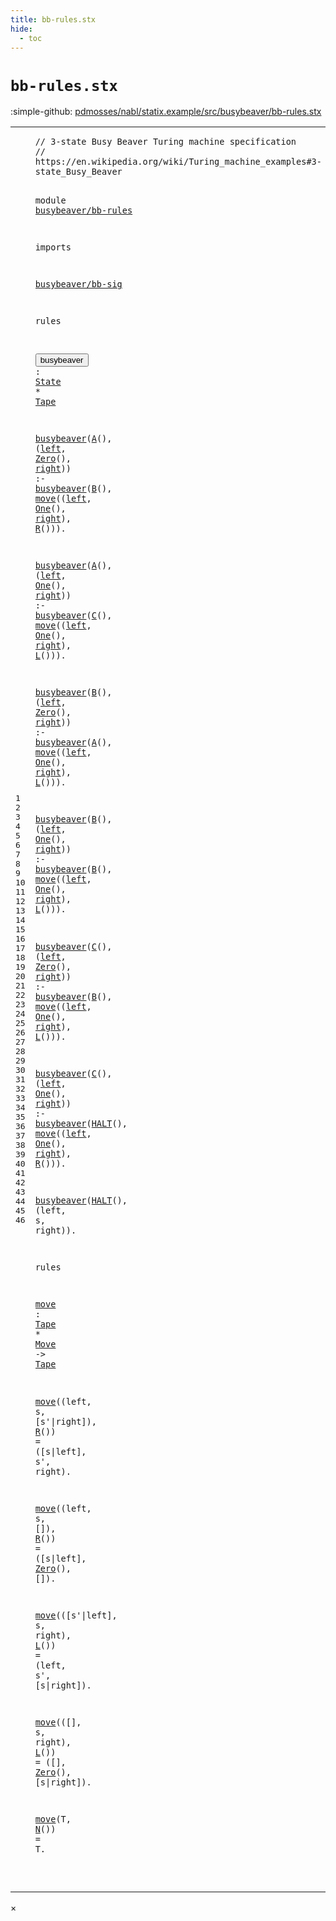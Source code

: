 ```yaml
---
title: bb-rules.stx
hide:
  - toc
---
```


# `bb-rules.stx`

:simple-github: [pdmosses/nabl/statix.example/src/busybeaver/bb-rules.stx]

[pdmosses/nabl/statix.example/src/busybeaver/bb-rules.stx]: https://github.com/pdmosses/nabl/blob/master/statix.example/src/busybeaver/bb-rules.stx "The source file on GitHub"

<div class="stx"><table class="highlighttable"><tbody><tr><td class="linenos"><div class="linenodiv"><pre><span></span>1
2
3
4
5
6
7
8
9
10
11
12
13
14
15
16
17
18
19
20
21
22
23
24
25
26
27
28
29
30
31
32
33
34
35
36
37
38
39
40
41
42
43
44
45
46
</pre></div></td>
<td class="code"><pre><code><span class="layout">// 3-state Busy Beaver Turing machine specification</span>
<span class="layout">// https://en.wikipedia.org/wiki/Turing_machine_examples#3-state_Busy_Beaver</span>

<span class="keyword">module</span> <a href="../bb-test.stxtest/#busybeaver/bb-rules_11_3" id="busybeaver/bb-rules_4_8" title="Referenced at ../bb-test.stxtest line 11"><span class="token sort_Id">busybeaver/bb-rules</span></a>

<span class="keyword">imports</span>

  <a href="../bb-sig.stx/#busybeaver/bb-sig_4_8" id="busybeaver/bb-sig_8_3" title="Defined at ../bb-sig.stx line 4"><span class="token sort_Id">busybeaver/bb-sig</span></a>

<span class="keyword">rules</span>

  <button class="modal-open" id="busybeaver_12_3" title="Multi-file references" data-urls="#busybeaver_14_3 line 14, 15, 17, 18, 20, 21, 23, 24, 26, 27, 29, 30, 32; ../bb-test.stxtest/#busybeaver_6_3 line 6"><span class="token sort_Id">busybeaver</span></button> <span class="operator">:</span> <span class="cons_SimpleSort"><a href="../bb-sig.stx/#State_8_9" id="State_12_16" title="Defined at ../bb-sig.stx line 8"><span class="token sort_Id">State</span></a></span> <span class="operator">*</span> <span class="cons_SimpleSort"><a href="../bb-sig.stx/#Tape_23_9" id="Tape_12_24" title="Defined at ../bb-sig.stx line 23"><span class="token sort_Id">Tape</span></a></span>

  <a href="#busybeaver_12_3" id="busybeaver_14_3" title="Defined at line 12"><span class="token sort_Id">busybeaver</span></a><span class="operator">(</span><span class="cons_Op"><a href="../bb-sig.stx/#A_9_5" id="A_14_14" title="Defined at ../bb-sig.stx line 9"><span class="token sort_Id">A</span></a>()</span><span class="operator">,</span> <span class="operator">(</span><span class="cons_Var"><a href="#left_15_27" id="left_14_20" title="Referenced at line 15"><span class="token sort_Id">left</span></a></span><span class="operator">,</span> <span class="cons_Op"><a href="../bb-sig.stx/#Zero_15_5" id="Zero_14_26" title="Defined at ../bb-sig.stx line 15"><span class="token sort_Id">Zero</span></a>()</span><span class="operator">,</span> <span class="cons_Var"><a href="#right_15_40" id="right_14_34" title="Referenced at line 15"><span class="token sort_Id">right</span></a></span><span class="operator">))</span> <span class="operator">:-</span>
    <a href="#busybeaver_12_3" id="busybeaver_15_5" title="Defined at line 12"><span class="token sort_Id">busybeaver</span></a><span class="operator">(</span><span class="cons_Op"><a href="../bb-sig.stx/#B_10_5" id="B_15_16" title="Defined at ../bb-sig.stx line 10"><span class="token sort_Id">B</span></a>()</span><span class="operator">,</span> <a href="#move_36_3" id="move_15_21" title="Defined at line 36"><span class="token sort_Id">move</span></a><span class="operator">((</span><span class="cons_Var"><a href="#left_14_20" id="left_15_27" title="Defined at line 14"><span class="token sort_Id">left</span></a></span><span class="operator">,</span> <span class="cons_Op"><a href="../bb-sig.stx/#One_16_5" id="One_15_33" title="Defined at ../bb-sig.stx line 16"><span class="token sort_Id">One</span></a>()</span><span class="operator">,</span> <span class="cons_Var"><a href="#right_14_34" id="right_15_40" title="Defined at line 14"><span class="token sort_Id">right</span></a></span><span class="operator">),</span> <span class="cons_Op"><a href="../bb-sig.stx/#R_19_5" id="R_15_48" title="Defined at ../bb-sig.stx line 19"><span class="token sort_Id">R</span></a>()</span><span class="operator">)).</span>

  <a href="#busybeaver_12_3" id="busybeaver_17_3" title="Defined at line 12"><span class="token sort_Id">busybeaver</span></a><span class="operator">(</span><span class="cons_Op"><a href="../bb-sig.stx/#A_9_5" id="A_17_14" title="Defined at ../bb-sig.stx line 9"><span class="token sort_Id">A</span></a>()</span><span class="operator">,</span> <span class="operator">(</span><span class="cons_Var"><a href="#left_18_27" id="left_17_20" title="Referenced at line 18"><span class="token sort_Id">left</span></a></span><span class="operator">,</span> <span class="cons_Op"><a href="../bb-sig.stx/#One_16_5" id="One_17_26" title="Defined at ../bb-sig.stx line 16"><span class="token sort_Id">One</span></a>()</span><span class="operator">,</span> <span class="cons_Var"><a href="#right_18_40" id="right_17_33" title="Referenced at line 18"><span class="token sort_Id">right</span></a></span><span class="operator">))</span> <span class="operator">:-</span>
    <a href="#busybeaver_12_3" id="busybeaver_18_5" title="Defined at line 12"><span class="token sort_Id">busybeaver</span></a><span class="operator">(</span><span class="cons_Op"><a href="../bb-sig.stx/#C_11_5" id="C_18_16" title="Defined at ../bb-sig.stx line 11"><span class="token sort_Id">C</span></a>()</span><span class="operator">,</span> <a href="#move_36_3" id="move_18_21" title="Defined at line 36"><span class="token sort_Id">move</span></a><span class="operator">((</span><span class="cons_Var"><a href="#left_17_20" id="left_18_27" title="Defined at line 17"><span class="token sort_Id">left</span></a></span><span class="operator">,</span> <span class="cons_Op"><a href="../bb-sig.stx/#One_16_5" id="One_18_33" title="Defined at ../bb-sig.stx line 16"><span class="token sort_Id">One</span></a>()</span><span class="operator">,</span> <span class="cons_Var"><a href="#right_17_33" id="right_18_40" title="Defined at line 17"><span class="token sort_Id">right</span></a></span><span class="operator">),</span> <span class="cons_Op"><a href="../bb-sig.stx/#L_20_5" id="L_18_48" title="Defined at ../bb-sig.stx line 20"><span class="token sort_Id">L</span></a>()</span><span class="operator">)).</span>

  <a href="#busybeaver_12_3" id="busybeaver_20_3" title="Defined at line 12"><span class="token sort_Id">busybeaver</span></a><span class="operator">(</span><span class="cons_Op"><a href="../bb-sig.stx/#B_10_5" id="B_20_14" title="Defined at ../bb-sig.stx line 10"><span class="token sort_Id">B</span></a>()</span><span class="operator">,</span> <span class="operator">(</span><span class="cons_Var"><a href="#left_21_27" id="left_20_20" title="Referenced at line 21"><span class="token sort_Id">left</span></a></span><span class="operator">,</span> <span class="cons_Op"><a href="../bb-sig.stx/#Zero_15_5" id="Zero_20_26" title="Defined at ../bb-sig.stx line 15"><span class="token sort_Id">Zero</span></a>()</span><span class="operator">,</span> <span class="cons_Var"><a href="#right_21_40" id="right_20_34" title="Referenced at line 21"><span class="token sort_Id">right</span></a></span><span class="operator">))</span> <span class="operator">:-</span>
    <a href="#busybeaver_12_3" id="busybeaver_21_5" title="Defined at line 12"><span class="token sort_Id">busybeaver</span></a><span class="operator">(</span><span class="cons_Op"><a href="../bb-sig.stx/#A_9_5" id="A_21_16" title="Defined at ../bb-sig.stx line 9"><span class="token sort_Id">A</span></a>()</span><span class="operator">,</span> <a href="#move_36_3" id="move_21_21" title="Defined at line 36"><span class="token sort_Id">move</span></a><span class="operator">((</span><span class="cons_Var"><a href="#left_20_20" id="left_21_27" title="Defined at line 20"><span class="token sort_Id">left</span></a></span><span class="operator">,</span> <span class="cons_Op"><a href="../bb-sig.stx/#One_16_5" id="One_21_33" title="Defined at ../bb-sig.stx line 16"><span class="token sort_Id">One</span></a>()</span><span class="operator">,</span> <span class="cons_Var"><a href="#right_20_34" id="right_21_40" title="Defined at line 20"><span class="token sort_Id">right</span></a></span><span class="operator">),</span> <span class="cons_Op"><a href="../bb-sig.stx/#L_20_5" id="L_21_48" title="Defined at ../bb-sig.stx line 20"><span class="token sort_Id">L</span></a>()</span><span class="operator">)).</span>

  <a href="#busybeaver_12_3" id="busybeaver_23_3" title="Defined at line 12"><span class="token sort_Id">busybeaver</span></a><span class="operator">(</span><span class="cons_Op"><a href="../bb-sig.stx/#B_10_5" id="B_23_14" title="Defined at ../bb-sig.stx line 10"><span class="token sort_Id">B</span></a>()</span><span class="operator">,</span> <span class="operator">(</span><span class="cons_Var"><a href="#left_24_27" id="left_23_20" title="Referenced at line 24"><span class="token sort_Id">left</span></a></span><span class="operator">,</span> <span class="cons_Op"><a href="../bb-sig.stx/#One_16_5" id="One_23_26" title="Defined at ../bb-sig.stx line 16"><span class="token sort_Id">One</span></a>()</span><span class="operator">,</span> <span class="cons_Var"><a href="#right_24_40" id="right_23_33" title="Referenced at line 24"><span class="token sort_Id">right</span></a></span><span class="operator">))</span> <span class="operator">:-</span>
    <a href="#busybeaver_12_3" id="busybeaver_24_5" title="Defined at line 12"><span class="token sort_Id">busybeaver</span></a><span class="operator">(</span><span class="cons_Op"><a href="../bb-sig.stx/#B_10_5" id="B_24_16" title="Defined at ../bb-sig.stx line 10"><span class="token sort_Id">B</span></a>()</span><span class="operator">,</span> <a href="#move_36_3" id="move_24_21" title="Defined at line 36"><span class="token sort_Id">move</span></a><span class="operator">((</span><span class="cons_Var"><a href="#left_23_20" id="left_24_27" title="Defined at line 23"><span class="token sort_Id">left</span></a></span><span class="operator">,</span> <span class="cons_Op"><a href="../bb-sig.stx/#One_16_5" id="One_24_33" title="Defined at ../bb-sig.stx line 16"><span class="token sort_Id">One</span></a>()</span><span class="operator">,</span> <span class="cons_Var"><a href="#right_23_33" id="right_24_40" title="Defined at line 23"><span class="token sort_Id">right</span></a></span><span class="operator">),</span> <span class="cons_Op"><a href="../bb-sig.stx/#L_20_5" id="L_24_48" title="Defined at ../bb-sig.stx line 20"><span class="token sort_Id">L</span></a>()</span><span class="operator">)).</span>

  <a href="#busybeaver_12_3" id="busybeaver_26_3" title="Defined at line 12"><span class="token sort_Id">busybeaver</span></a><span class="operator">(</span><span class="cons_Op"><a href="../bb-sig.stx/#C_11_5" id="C_26_14" title="Defined at ../bb-sig.stx line 11"><span class="token sort_Id">C</span></a>()</span><span class="operator">,</span> <span class="operator">(</span><span class="cons_Var"><a href="#left_27_27" id="left_26_20" title="Referenced at line 27"><span class="token sort_Id">left</span></a></span><span class="operator">,</span> <span class="cons_Op"><a href="../bb-sig.stx/#Zero_15_5" id="Zero_26_26" title="Defined at ../bb-sig.stx line 15"><span class="token sort_Id">Zero</span></a>()</span><span class="operator">,</span> <span class="cons_Var"><a href="#right_27_40" id="right_26_34" title="Referenced at line 27"><span class="token sort_Id">right</span></a></span><span class="operator">))</span> <span class="operator">:-</span>
    <a href="#busybeaver_12_3" id="busybeaver_27_5" title="Defined at line 12"><span class="token sort_Id">busybeaver</span></a><span class="operator">(</span><span class="cons_Op"><a href="../bb-sig.stx/#B_10_5" id="B_27_16" title="Defined at ../bb-sig.stx line 10"><span class="token sort_Id">B</span></a>()</span><span class="operator">,</span> <a href="#move_36_3" id="move_27_21" title="Defined at line 36"><span class="token sort_Id">move</span></a><span class="operator">((</span><span class="cons_Var"><a href="#left_26_20" id="left_27_27" title="Defined at line 26"><span class="token sort_Id">left</span></a></span><span class="operator">,</span> <span class="cons_Op"><a href="../bb-sig.stx/#One_16_5" id="One_27_33" title="Defined at ../bb-sig.stx line 16"><span class="token sort_Id">One</span></a>()</span><span class="operator">,</span> <span class="cons_Var"><a href="#right_26_34" id="right_27_40" title="Defined at line 26"><span class="token sort_Id">right</span></a></span><span class="operator">),</span> <span class="cons_Op"><a href="../bb-sig.stx/#L_20_5" id="L_27_48" title="Defined at ../bb-sig.stx line 20"><span class="token sort_Id">L</span></a>()</span><span class="operator">)).</span>

  <a href="#busybeaver_12_3" id="busybeaver_29_3" title="Defined at line 12"><span class="token sort_Id">busybeaver</span></a><span class="operator">(</span><span class="cons_Op"><a href="../bb-sig.stx/#C_11_5" id="C_29_14" title="Defined at ../bb-sig.stx line 11"><span class="token sort_Id">C</span></a>()</span><span class="operator">,</span> <span class="operator">(</span><span class="cons_Var"><a href="#left_30_30" id="left_29_20" title="Referenced at line 30"><span class="token sort_Id">left</span></a></span><span class="operator">,</span> <span class="cons_Op"><a href="../bb-sig.stx/#One_16_5" id="One_29_26" title="Defined at ../bb-sig.stx line 16"><span class="token sort_Id">One</span></a>()</span><span class="operator">,</span> <span class="cons_Var"><a href="#right_30_43" id="right_29_33" title="Referenced at line 30"><span class="token sort_Id">right</span></a></span><span class="operator">))</span> <span class="operator">:-</span>
    <a href="#busybeaver_12_3" id="busybeaver_30_5" title="Defined at line 12"><span class="token sort_Id">busybeaver</span></a><span class="operator">(</span><span class="cons_Op"><a href="../bb-sig.stx/#HALT_12_5" id="HALT_30_16" title="Defined at ../bb-sig.stx line 12"><span class="token sort_Id">HALT</span></a>()</span><span class="operator">,</span> <a href="#move_36_3" id="move_30_24" title="Defined at line 36"><span class="token sort_Id">move</span></a><span class="operator">((</span><span class="cons_Var"><a href="#left_29_20" id="left_30_30" title="Defined at line 29"><span class="token sort_Id">left</span></a></span><span class="operator">,</span> <span class="cons_Op"><a href="../bb-sig.stx/#One_16_5" id="One_30_36" title="Defined at ../bb-sig.stx line 16"><span class="token sort_Id">One</span></a>()</span><span class="operator">,</span> <span class="cons_Var"><a href="#right_29_33" id="right_30_43" title="Defined at line 29"><span class="token sort_Id">right</span></a></span><span class="operator">),</span> <span class="cons_Op"><a href="../bb-sig.stx/#R_19_5" id="R_30_51" title="Defined at ../bb-sig.stx line 19"><span class="token sort_Id">R</span></a>()</span><span class="operator">)).</span>

  <a href="#busybeaver_12_3" id="busybeaver_32_3" title="Defined at line 12"><span class="token sort_Id">busybeaver</span></a><span class="operator">(</span><span class="cons_Op"><a href="../bb-sig.stx/#HALT_12_5" id="HALT_32_14" title="Defined at ../bb-sig.stx line 12"><span class="token sort_Id">HALT</span></a>()</span><span class="operator">,</span> <span class="operator">(</span><span class="cons_Var"><span id="left_32_23" title="Not referenced"><span class="token sort_Id">left</span></span></span><span class="operator">,</span> <span class="cons_Var"><span id="s_32_29" title="Not referenced"><span class="token sort_Id">s</span></span></span><span class="operator">,</span> <span class="cons_Var"><span id="right_32_32" title="Not referenced"><span class="token sort_Id">right</span></span></span><span class="operator">)).</span>

<span class="keyword">rules</span>

  <a href="#move_15_21" id="move_36_3" title="Referenced at line 15, 18, 21, 24, 27, 30, 38, 40, 42, 44, 46"><span class="token sort_Id">move</span></a> <span class="operator">:</span> <span class="cons_SimpleSort"><a href="../bb-sig.stx/#Tape_23_9" id="Tape_36_10" title="Defined at ../bb-sig.stx line 23"><span class="token sort_Id">Tape</span></a></span> <span class="operator">*</span> <span class="cons_SimpleSort"><a href="../bb-sig.stx/#Move_18_9" id="Move_36_17" title="Defined at ../bb-sig.stx line 18"><span class="token sort_Id">Move</span></a></span> <span class="operator">-&gt;</span> <span class="cons_SimpleSort"><a href="../bb-sig.stx/#Tape_23_9" id="Tape_36_25" title="Defined at ../bb-sig.stx line 23"><span class="token sort_Id">Tape</span></a></span>

  <a href="#move_36_3" id="move_38_3" title="Defined at line 36"><span class="token sort_Id">move</span></a><span class="operator">((</span><span class="cons_Var">left</span><span class="operator">,</span> <span class="cons_Var">s</span><span class="operator">,</span> <span class="operator">[</span><span class="cons_Var">s'</span><span class="operator">|</span><span class="cons_Var"><span id="right_38_22" title="Not referenced"><span class="token sort_Id">right</span></span></span><span class="operator">]),</span> <span class="cons_Op"><a href="../bb-sig.stx/#R_19_5" id="R_38_31" title="Defined at ../bb-sig.stx line 19"><span class="token sort_Id">R</span></a>()</span><span class="operator">)</span> <span class="operator">=</span> <span class="operator">([</span><span class="cons_Var"><span id="s_38_40" title="Not referenced"><span class="token sort_Id">s</span></span></span><span class="operator">|</span><span class="cons_Var"><span id="left_38_42" title="Not referenced"><span class="token sort_Id">left</span></span></span><span class="operator">],</span> <span class="cons_Var"><span id="s'_38_49" title="Not referenced"><span class="token sort_Id">s'</span></span></span><span class="operator">,</span> <span class="cons_Var">right</span><span class="operator">).</span>

  <a href="#move_36_3" id="move_40_3" title="Defined at line 36"><span class="token sort_Id">move</span></a><span class="operator">((</span><span class="cons_Var"><span id="left_40_9" title="Not referenced"><span class="token sort_Id">left</span></span></span><span class="operator">,</span> <span class="cons_Var">s</span><span class="operator">,</span> <span class="operator">[]),</span> <span class="cons_Op"><a href="../bb-sig.stx/#R_19_5" id="R_40_23" title="Defined at ../bb-sig.stx line 19"><span class="token sort_Id">R</span></a>()</span><span class="operator">)</span> <span class="operator">=</span> <span class="operator">([</span><span class="cons_Var"><span id="s_40_32" title="Not referenced"><span class="token sort_Id">s</span></span></span><span class="operator">|</span><span class="cons_Var">left</span><span class="operator">],</span> <span class="cons_Op"><a href="../bb-sig.stx/#Zero_15_5" id="Zero_40_41" title="Defined at ../bb-sig.stx line 15"><span class="token sort_Id">Zero</span></a>()</span><span class="operator">,</span> <span class="operator">[]).</span>

  <a href="#move_36_3" id="move_42_3" title="Defined at line 36"><span class="token sort_Id">move</span></a><span class="operator">(([</span><span class="cons_Var">s'</span><span class="operator">|</span><span class="cons_Var">left</span><span class="operator">],</span> <span class="cons_Var">s</span><span class="operator">,</span> <span class="cons_Var">right</span><span class="operator">),</span> <span class="cons_Op"><a href="../bb-sig.stx/#L_20_5" id="L_42_31" title="Defined at ../bb-sig.stx line 20"><span class="token sort_Id">L</span></a>()</span><span class="operator">)</span> <span class="operator">=</span> <span class="operator">(</span><span class="cons_Var"><span id="left_42_39" title="Not referenced"><span class="token sort_Id">left</span></span></span><span class="operator">,</span> <span class="cons_Var"><span id="s'_42_45" title="Not referenced"><span class="token sort_Id">s'</span></span></span><span class="operator">,</span> <span class="operator">[</span><span class="cons_Var"><span id="s_42_50" title="Not referenced"><span class="token sort_Id">s</span></span></span><span class="operator">|</span><span class="cons_Var"><span id="right_42_52" title="Not referenced"><span class="token sort_Id">right</span></span></span><span class="operator">]).</span>

  <a href="#move_36_3" id="move_44_3" title="Defined at line 36"><span class="token sort_Id">move</span></a><span class="operator">(([],</span> <span class="cons_Var">s</span><span class="operator">,</span> <span class="cons_Var">right</span><span class="operator">),</span> <span class="cons_Op"><a href="../bb-sig.stx/#L_20_5" id="L_44_24" title="Defined at ../bb-sig.stx line 20"><span class="token sort_Id">L</span></a>()</span><span class="operator">)</span> <span class="operator">=</span> <span class="operator">([],</span> <span class="cons_Op"><a href="../bb-sig.stx/#Zero_15_5" id="Zero_44_36" title="Defined at ../bb-sig.stx line 15"><span class="token sort_Id">Zero</span></a>()</span><span class="operator">,</span> <span class="operator">[</span><span class="cons_Var"><span id="s_44_45" title="Not referenced"><span class="token sort_Id">s</span></span></span><span class="operator">|</span><span class="cons_Var"><span id="right_44_47" title="Not referenced"><span class="token sort_Id">right</span></span></span><span class="operator">]).</span>

  <a href="#move_36_3" id="move_46_3" title="Defined at line 36"><span class="token sort_Id">move</span></a><span class="operator">(</span><span class="cons_Var"><span id="T_46_8" title="Not referenced"><span class="token sort_Id">T</span></span></span><span class="operator">,</span> <span class="cons_Op"><a href="../bb-sig.stx/#N_21_5" id="N_46_11" title="Defined at ../bb-sig.stx line 21"><span class="token sort_Id">N</span></a>()</span><span class="operator">)</span> <span class="operator">=</span> <span class="cons_Var">T</span><span class="operator">.</span>

</code></pre></td></tr></tbody></table></div>

<div id="modal">
  <div id="modal-content">
    <span id="modal-close">&times;</span>
    <h2 id="modal-h2"></h2>
    <p  id="modal-p"></p>
    <ul id="modal-ul"></ul>
  </div>
</div>
